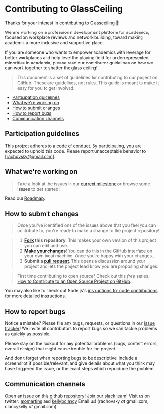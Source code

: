 # Contributing to GlassCeiling

Thanks for your interest in contributing to Glassceiling :tada:! 

We are working on a professional development platform for academics, focused on workplace reviews and network building, toward making academia a more inclusive and supportive place.

If you are someone who wants to empower academics with leverage for better workplaces and help level the playing field for underrepresented minorities in academia, please read our contributor guidelines on how we can work together to shatter the glass ceiling!

>This document is a set of guidelines for contributing to our project on GitHub. These are guidelines, not rules. This guide is meant to make it easy for you to get involved.


* [Participation guidelines](#participation-guidelines)
* [What we're working on](#what-were-working-on)
* [How to submit changes](#how-to-submit-changes)
* [How to report bugs](#how-to-report-bugs)
* [Communication channels](#communication-channels)

## Participation guidelines

This project adheres to a [code of conduct](CODE_OF_CONDUCT.md). By participating, you are expected to uphold this code. Please report unacceptable behavior to [rachovsky@gmail.com].

## What we're working on

> Take a look at the issues in our [current milestone](https://github.com/voxverus/GlassCeiling/issues?q=is%3Aopen+is%3Aissue+milestone%3AMozsprint) or browse some [issues](https://github.com/voxverus/GlassCeiling/issues) to get started!

Read our [Roadmap](https://docs.google.com/document/d/1vmuGnl6ipPJgVkG9dYw_yOzqBk3-p8EWiEbKyiUunxU/edit?ts=58d83ff5).

## How to submit changes

> Once you've identified one of the issues above that you feel you can contribute to, you're ready to make a change to the project repository!
 
> 1. **[Fork](https://help.github.com/articles/fork-a-repo/) this repository**. This makes your own version of this project you can edit and use.
> 2. **[Make your changes](https://guides.github.com/activities/forking/#making-changes)**! You can do this in the GitHub interface on your own local machine. Once you're happy with your changes...
> 3. **Submit a [pull request](https://help.github.com/articles/proposing-changes-to-a-project-with-pull-requests/)**. This opens a discussion around your project and lets the project lead know you are proposing changes.

> First time contributing to open source? Check out this *free* series, [How to Contribute to an Open Source Project on GitHub](https://egghead.io/series/how-to-contribute-to-an-open-source-project-on-github).

You may also like to check out Node.js's [instructions for code contributions](https://github.com/nodejs/node/blob/master/CONTRIBUTING.md#code-contributions) for more detailed instructions.

## How to report bugs

Notice a mistake? Please file any bugs, requests, or questions in our [issue tracker](GlassCeiling/issues)! We invite all contributors to report bugs so we can tackle problems as quickly as possible. 

Please stay on the lookout for any potential problems (bugs, content errors, overall design) that might cause trouble for the project. 

And don't forget when reporting bugs to be descriptive, include a screenshot if possible/relevant, and give details about what you think may have triggered the issue, or the exact steps which reproduce the problem. 



## Communication channels

<a href='https://github.com/voxverus/GlassCeiling/issues'>Open an issue on this github repository!</a>
<a href='http://voxverus.slack.com'>Join our slack team!</a>
Visit us on twitter: <a href='https://twitter.com/kellybclancy'>aromartins</a> and <a href='https://twitter.com/kellybclancy'>kellybclancy</a>
Email us! (rachovsky _at_ gmail.com, clancykelly _at_ gmail.com)


